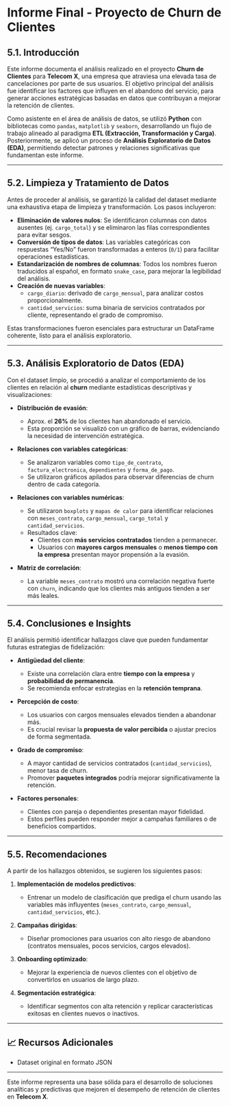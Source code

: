 # Informe Final - Proyecto de Churn de Clientes

## 5.1. Introducción

Este informe documenta el análisis realizado en el proyecto **Churn de Clientes** para **Telecom X**, una empresa que atraviesa una elevada tasa de cancelaciones por parte de sus usuarios. El objetivo principal del análisis fue identificar los factores que influyen en el abandono del servicio, para generar acciones estratégicas basadas en datos que contribuyan a mejorar la retención de clientes.

Como asistente en el área de análisis de datos, se utilizó **Python** con bibliotecas como `pandas`, `matplotlib` y `seaborn`, desarrollando un flujo de trabajo alineado al paradigma **ETL (Extracción, Transformación y Carga)**. Posteriormente, se aplicó un proceso de **Análisis Exploratorio de Datos (EDA)**, permitiendo detectar patrones y relaciones significativas que fundamentan este informe.

---

## 5.2. Limpieza y Tratamiento de Datos

Antes de proceder al análisis, se garantizó la calidad del dataset mediante una exhaustiva etapa de limpieza y transformación. Los pasos incluyeron:

- **Eliminación de valores nulos**: Se identificaron columnas con datos ausentes (ej. `cargo_total`) y se eliminaron las filas correspondientes para evitar sesgos.
- **Conversión de tipos de datos**: Las variables categóricas con respuestas “Yes/No” fueron transformadas a enteros (`0/1`) para facilitar operaciones estadísticas.
- **Estandarización de nombres de columnas**: Todos los nombres fueron traducidos al español, en formato `snake_case`, para mejorar la legibilidad del análisis.
- **Creación de nuevas variables**:
  - `cargo_diario`: derivado de `cargo_mensual`, para analizar costos proporcionalmente.
  - `cantidad_servicios`: suma binaria de servicios contratados por cliente, representando el grado de compromiso.

Estas transformaciones fueron esenciales para estructurar un DataFrame coherente, listo para el análisis exploratorio.

---

## 5.3. Análisis Exploratorio de Datos (EDA)

Con el dataset limpio, se procedió a analizar el comportamiento de los clientes en relación al **churn** mediante estadísticas descriptivas y visualizaciones:

- **Distribución de evasión**:
  - Aprox. el **26%** de los clientes han abandonado el servicio.
  - Esta proporción se visualizó con un gráfico de barras, evidenciando la necesidad de intervención estratégica.

- **Relaciones con variables categóricas**:
  - Se analizaron variables como `tipo_de_contrato`, `factura_electronica`, `dependientes` y `forma_de_pago`.
  - Se utilizaron gráficos apilados para observar diferencias de churn dentro de cada categoría.

- **Relaciones con variables numéricas**:
  - Se utilizaron `boxplots` y `mapas de calor` para identificar relaciones con `meses_contrato`, `cargo_mensual`, `cargo_total` y `cantidad_servicios`.
  - Resultados clave:
    - Clientes con **más servicios contratados** tienden a permanecer.
    - Usuarios con **mayores cargos mensuales** o **menos tiempo con la empresa** presentan mayor propensión a la evasión.

- **Matriz de correlación**:
  - La variable `meses_contrato` mostró una correlación negativa fuerte con `churn`, indicando que los clientes más antiguos tienden a ser más leales.

---

## 5.4. Conclusiones e Insights

El análisis permitió identificar hallazgos clave que pueden fundamentar futuras estrategias de fidelización:

- **Antigüedad del cliente**: 
  - Existe una correlación clara entre **tiempo con la empresa** y **probabilidad de permanencia**.
  - Se recomienda enfocar estrategias en la **retención temprana**.

- **Percepción de costo**:
  - Los usuarios con cargos mensuales elevados tienden a abandonar más.
  - Es crucial revisar la **propuesta de valor percibida** o ajustar precios de forma segmentada.

- **Grado de compromiso**:
  - A mayor cantidad de servicios contratados (`cantidad_servicios`), menor tasa de churn.
  - Promover **paquetes integrados** podría mejorar significativamente la retención.

- **Factores personales**:
  - Clientes con pareja o dependientes presentan mayor fidelidad.
  - Estos perfiles pueden responder mejor a campañas familiares o de beneficios compartidos.

---

## 5.5. Recomendaciones

A partir de los hallazgos obtenidos, se sugieren los siguientes pasos:

1. **Implementación de modelos predictivos**:
   - Entrenar un modelo de clasificación que prediga el churn usando las variables más influyentes (`meses_contrato`, `cargo_mensual`, `cantidad_servicios`, etc.).

2. **Campañas dirigidas**:
   - Diseñar promociones para usuarios con alto riesgo de abandono (contratos mensuales, pocos servicios, cargos elevados).

3. **Onboarding optimizado**:
   - Mejorar la experiencia de nuevos clientes con el objetivo de convertirlos en usuarios de largo plazo.

4. **Segmentación estratégica**:
   - Identificar segmentos con alta retención y replicar características exitosas en clientes nuevos o inactivos.

---

## 📈 Recursos Adicionales

- Dataset original en formato JSON

---

Este informe representa una base sólida para el desarrollo de soluciones analíticas y predictivas que mejoren el desempeño de retención de clientes en **Telecom X**.
